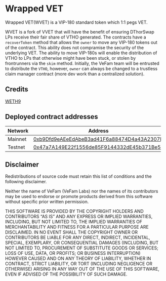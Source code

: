 # Wrapped VET

Wrapped VET(WVET) is a VIP-180 standard token which 1:1 pegs VET.

WVET is a fork of VVET that will have the benefit of ensuring DThorSwap LPs receive their fair share of VTHO generated. The contracts have a `recoverToken` method that allows the `owner` to move any VIP-180 tokens out of the contract. This ability does not compramise the security of the underlying VET. The ability to move VIP-180s will enable the distribution of VTHO to LPs that otherwise might have been stuck, or stolen by frontrunners via the `skim` method. Initially, the VeFam team will be entrusted to distribute the `VTHO`, however, `owner` can always be changed to a trustless claim manager contract (more dev work than a centralized solution).


## Credits

[WETH9](https://github.com/gnosis/canonical-weth/commit/0dd1ea3e295eef916d0c6223ec63141137d22d67)


## Deployed contract addresses

| Network |                  Address                   |
| ------- | ------------------------------------------ |
| Mainnet | [0xb9Dfd9eAEeEdAbeB3ad41F6a88474D4a43A2307D](https://explore.vechain.org/accounts/0xb9Dfd9eAEeEdAbeB3ad41F6a88474D4a43A2307D) |
| Testnet | [0x47a7A149E22f1556de85F9144332dE45b371Be5F](https://explore-testnet.vechain.org/accounts/0x47a7A149E22f1556de85F9144332dE45b371Be5F) |



## Disclaimer
Redistributions of source code must retain this list of conditions and the following disclaimer.

Neither the name of VeFam (VeFam Labs) nor the names of its contributors may be used to endorse or promote products derived from this software without specific prior written permission.

THIS SOFTWARE IS PROVIDED BY THE COPYRIGHT HOLDERS AND CONTRIBUTORS “AS IS” AND ANY EXPRESS OR IMPLIED WARRANTIES, INCLUDING, BUT NOT LIMITED TO, THE IMPLIED WARRANTIES OF MERCHANTABILITY AND FITNESS FOR A PARTICULAR PURPOSE ARE DISCLAIMED. IN NO EVENT SHALL THE COPYRIGHT OWNER OR CONTRIBUTORS BE LIABLE FOR ANY DIRECT, INDIRECT, INCIDENTAL, SPECIAL, EXEMPLARY, OR CONSEQUENTIAL DAMAGES (INCLUDING, BUT NOT LIMITED TO, PROCUREMENT OF SUBSTITUTE GOODS OR SERVICES; LOSS OF USE, DATA, OR PROFITS; OR BUSINESS INTERRUPTION) HOWEVER CAUSED AND ON ANY THEORY OF LIABILITY, WHETHER IN CONTRACT, STRICT LIABILITY, OR TORT (INCLUDING NEGLIGENCE OR OTHERWISE) ARISING IN ANY WAY OUT OF THE USE OF THIS SOFTWARE, EVEN IF ADVISED OF THE POSSIBILITY OF SUCH DAMAGE.
